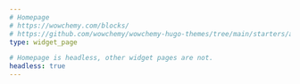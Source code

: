```yaml
---
# Homepage
# https://wowchemy.com/blocks/
# https://github.com/wowchemy/wowchemy-hugo-themes/tree/main/starters/academic
type: widget_page

# Homepage is headless, other widget pages are not.
headless: true
---
```

